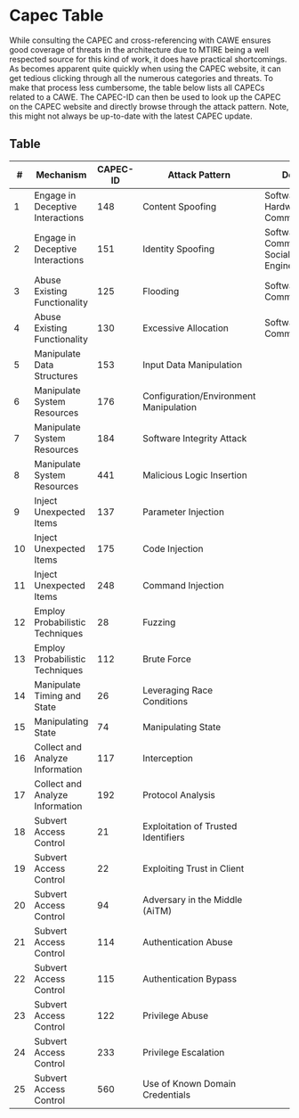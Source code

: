 # Capec Table

While consulting the CAPEC and cross-referencing with CAWE ensures good coverage of threats in the architecture due to MTIRE being a well respected source for this kind of work, it does have practical shortcomings.
As becomes apparent quite quickly when using the CAPEC website, it can get tedious clicking through all the numerous categories and threats.
To make that process less cumbersome, the table below lists all CAPECs related to a CAWE.
The CAPEC-ID can then be used to look up the CAPEC on the CAPEC website and directly browse through the attack pattern.
Note, this might not always be up-to-date with the latest CAPEC update.

## Table

| # | Mechanism | CAPEC-ID | Attack Pattern | Domains |
| --- | --- | --- | --- | --- |
|  1 | Engage in Deceptive Interactions | 148 | Content Spoofing | Software, Hardware, Communications
|  2 | Engage in Deceptive Interactions | 151 | Identity Spoofing | Software, Communications, Social Engineering
|  3 | Abuse Existing Functionality | 125 | Flooding | Software, Communications
|  4 | Abuse Existing Functionality | 130 | Excessive Allocation | Software, Communications
|  5 | Manipulate Data Structures | 153 | Input Data Manipulation 
|  6 | Manipulate System Resources | 176 | Configuration/Environment Manipulation
|  7 | Manipulate System Resources | 184 | Software Integrity Attack
|  8 | Manipulate System Resources | 441 | Malicious Logic Insertion
|  9 | Inject Unexpected Items | 137 | Parameter Injection
| 10 | Inject Unexpected Items | 175 | Code Injection
| 11 | Inject Unexpected Items | 248 | Command Injection
| 12 |Employ Probabilistic Techniques | 28 |Fuzzing
| 13 | Employ Probabilistic Techniques | 112 | Brute Force
| 14 | Manipulate Timing and State | 26 | Leveraging Race Conditions
| 15 | Manipulating State | 74 | Manipulating State
| 16 | Collect and Analyze Information | 117 | Interception
| 17 | Collect and Analyze Information | 192 | Protocol Analysis
| 18 | Subvert Access Control | 21 | Exploitation of Trusted Identifiers |
| 19 | Subvert Access Control | 22 | Exploiting Trust in Client | 
| 20 | Subvert Access Control | 94 | Adversary in the Middle (AiTM) |
| 21 | Subvert Access Control | 114 | Authentication Abuse
| 22 | Subvert Access Control | 115 | Authentication Bypass
| 23 | Subvert Access Control | 122 | Privilege Abuse
| 24 | Subvert Access Control | 233 | Privilege Escalation
| 25 | Subvert Access Control | 560 | Use of Known Domain Credentials
